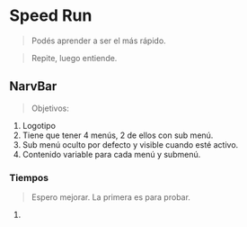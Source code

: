 # Speed Run

> Podés aprender a ser el más rápido.

> Repite, luego entiende.

## NarvBar

> Objetivos:

1. Logotipo
2. Tiene que tener 4 menús, 2 de ellos con sub menú.
3. Sub menú oculto por defecto y visible cuando esté activo.
4. Contenido variable para cada menú y submenú.

### Tiempos

> Espero mejorar. La primera es para probar.

1.
